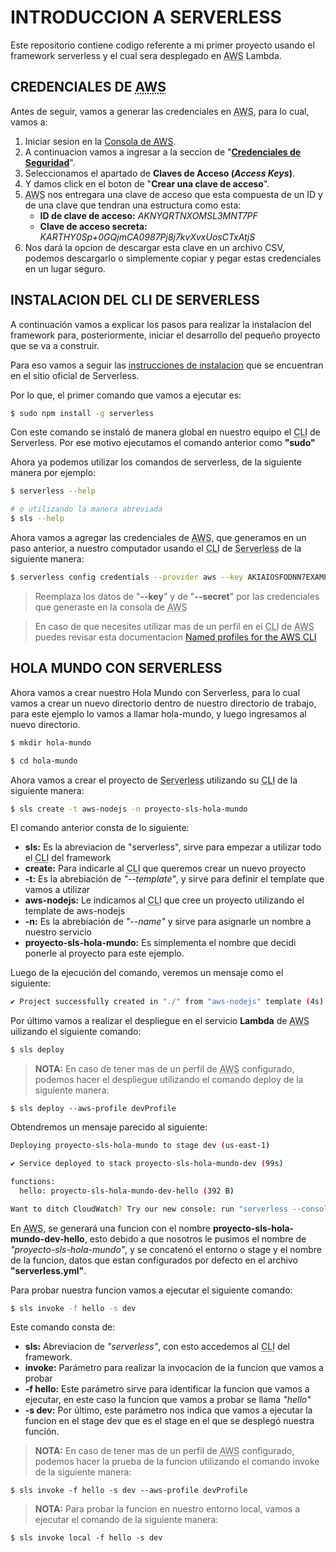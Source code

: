 # INTRODUCCION A SERVERLESS

Este repositorio contiene codigo referente a mi primer proyecto usando el framework serverless y el cual sera desplegado en <abbr title="Amazon Web Services">AWS</abbr> Lambda.

## CREDENCIALES DE <abbr title="Amazon Web Services">AWS</abbr>

Antes de seguir, vamos a generar las credenciales en <abbr title="Amazon Web Services">AWS</abbr>, para lo cual, vamos a:

1. Iniciar sesion en la [Consola de <abbr title="Amazon Web Services">AWS</abbr>](https://console.aws.amazon.com/console/home?region=us-west-2 "https://console.aws.amazon.com/console/home?region=us-west-2").
2. A continuacion vamos a ingresar a la seccion de "**[Credenciales de Seguridad](https://us-east-1.console.aws.amazon.com/iam/home?region=us-west-2#/security_credentials "https://us-east-1.console.aws.amazon.com/iam/home?region=us-west-2#/security_credentials")**".
3. Seleccionamos el apartado de **Claves de Acceso (*Access Keys*)**.
4. Y damos click en el boton de "**Crear una clave de acceso**".
5. <abbr title="Amazon Web Services">AWS</abbr> nos entregara una clave de acceso que esta compuesta de un ID y de una clave que tendran una estructura como esta:
    - **ID de clave de acceso:** *AKNYQRTNXOMSL3MNT7PF*
	- **Clave de acceso secreta:** *KARTHY0Sp+0GQjmCA0987Pj8j7kvXvxUosCTxAtjS*
6. Nos dará la opcion de descargar esta clave en un archivo CSV, podemos descargarlo o simplemente copiar y pegar estas credenciales en un lugar seguro.

## INSTALACION DEL CLI DE SERVERLESS

A continuación vamos a explicar los pasos para realizar la instalacion del framework para, posteriormente, iniciar el desarrollo del pequeño proyecto que se va a construir.

Para eso vamos a seguir las [instrucciones de instalacion](https://www.serverless.com/framework/docs/getting-started "https://www.serverless.com/framework/docs/getting-started") que se encuentran en el sitio oficial de Serverless.

Por lo que, el primer comando que vamos a ejecutar es:

```bash
$ sudo npm install -g serverless
```

Con este comando se instaló de manera global en nuestro equipo el <abbr title="Command Line Interface">CLI</abbr> de Serverless. Por ese motivo ejecutamos el comando anterior como **"sudo"**

Ahora ya podemos utilizar los comandos de serverless, de la siguiente manera por ejemplo:

```bash
$ serverless --help

# o utilizando la manera abreviada
$ sls --help
```

Ahora vamos a agregar las credenciales de <abbr title="Amazon Web Services">AWS</abbr>, que generamos en un paso anterior, a nuestro computador usando el <abbr title="Command Line Interface">CLI</abbr> de <abbr title="Serverless Framework">Serverless</abbr> de la siguiente manera:

```bash
$ serverless config credentials --provider aws --key AKIAIOSFODNN7EXAMPLE --secret wJalrXUtnFEMI/K7MDENG/bPxRfiCYEXAMPLEKEY
```

> Reemplaza los datos de "**--key**" y de "**--secret**" por las credenciales que generaste en la consola de <abbr title="Amazon Web Services">AWS</abbr>

> En caso de que necesites utilizar mas de un perfil en el <abbr title="Command Line Interface">CLI</abbr> de <abbr title="Amazon Web Services">AWS</abbr> puedes revisar esta documentacion [Named profiles for the AWS CLI](https://docs.aws.amazon.com/cli/latest/userguide/cli-configure-profiles.html "https://docs.aws.amazon.com/cli/latest/userguide/cli-configure-profiles.html")


## HOLA MUNDO CON SERVERLESS

Ahora vamos a crear nuestro Hola Mundo con Serverless, para lo cual vamos a crear un nuevo directorio dentro de nuestro directorio de trabajo, para este ejemplo lo vamos a llamar hola-mundo, y luego ingresamos al nuevo directorio.

```bash
$ mkdir hola-mundo

$ cd hola-mundo
```

Ahora vamos a crear el proyecto de <abbr title="Serverless Framework">Serverless</abbr> utilizando su <abbr title="Command Line Interface">CLI</abbr> de la siguiente manera:


```bash
$ sls create -t aws-nodejs -n proyecto-sls-hola-mundo
```

El comando anterior consta de lo siguiente:

- **sls:** Es la abreviacion de "serverless", sirve para empezar a utilizar todo el <abbr title="Command Line Interface">CLI</abbr> del framework
- **create:** Para indicarle al <abbr title="Command Line Interface">CLI</abbr> que queremos crear un nuevo proyecto
- **-t:** Es la abrebiación de *"--template"*, y sirve para definir el template que vamos a utilizar
- **aws-nodejs:** Le indicamos al <abbr title="Command Line Interface">CLI</abbr> que cree un proyecto utilizando el template de aws-nodejs
- **-n:** Es la abrebiación de *"--name"* y sirve para asignarle un nombre a nuestro servicio
- **proyecto-sls-hola-mundo:** Es simplementa el nombre que decidi ponerle al proyecto para este ejemplo.

Luego de la ejecución del comando, veremos un mensaje como el siguiente:

```bash
✔ Project successfully created in "./" from "aws-nodejs" template (4s)
```

Por último vamos a realizar el despliegue en el servicio **Lambda** de <abbr title="Amazon Web Services">AWS</abbr> uilizando el siguiente comando:

```bash
$ sls deploy
```

> **NOTA:** En caso de tener mas de un perfil de <abbr title="Amazon Web Services">AWS</abbr> configurado, podemos hacer el despliegue utilizando el comando deploy de la siguiente manera:
    
    $ sls deploy --aws-profile devProfile


Obtendremos un mensaje parecido al siguiente:

```bash
Deploying proyecto-sls-hola-mundo to stage dev (us-east-1)

✔ Service deployed to stack proyecto-sls-hola-mundo-dev (99s)

functions:
  hello: proyecto-sls-hola-mundo-dev-hello (392 B)

Want to ditch CloudWatch? Try our new console: run "serverless --console"
```

En <abbr title="Amazon Web Services">AWS</abbr>, se generará una funcion con el nombre **proyecto-sls-hola-mundo-dev-hello**, esto debido a que nosotros le pusimos el nombre de *"proyecto-sls-hola-mundo"*, y se concatenó el entorno o stage y el nombre de la funcion, datos que estan configurados por defecto en el archivo **"serverless.yml"**.

Para probar nuestra funcion vamos a ejecutar el siguiente comando:

```bash
$ sls invoke -f hello -s dev
```

Este comando consta de:

- **sls:** Abreviacion de *"serverless"*, con esto accedemos al <abbr title="Command Line Interface">CLI</abbr> del framework.
- **invoke:** Parámetro para realizar la invocacion de la funcion que vamos a probar
- **-f hello:** Este parámetro sirve para identificar la funcion que vamos a ejecutar, en este caso la funcion que vamos a probar se llama *"hello"*
- **-s dev:** Por último, este parámetro nos indica que vamos a ejecutar la funcion en el stage dev que es el stage en el que se desplegó nuestra función.

> **NOTA:** En caso de tener mas de un perfil de <abbr title="Amazon Web Services">AWS</abbr> configurado, podemos hacer la prueba de la funcion utilizando el comando invoke de la siguiente manera:
    
    $ sls invoke -f hello -s dev --aws-profile devProfile


> **NOTA:** Para probar la funcion en nuestro entorno local, vamos a ejecutar el comando de la siguiente manera:
    
    $ sls invoke local -f hello -s dev